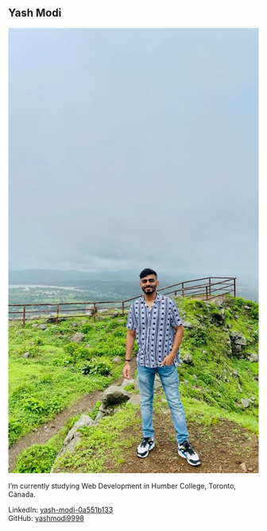 <style>@import url("//readme.codeadam.ca/readme.css");</style>

## Yash Modi

![Yash Modi](../images/yashmodi9998.jpeg)

I’m currently studying Web Development in Humber College, Toronto, Canada.

LinkedIn: [yash-modi-0a551b133](https://www.linkedin.com/in/yash-modi-0a551b133/)  
GitHub: [yashmodi9998](https://github.com/yashmodi9998)  

